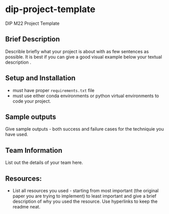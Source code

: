 # dip-project-template
DIP M22 Project Template


## Brief Description

Describle briefly what your project is about with as few sentences as possible. It is best if you can give a good visual example below your textual description .

## Setup and Installation

- must have proper `requirements.txt` file
- must use either conda environments or python virtual environments to code your project.

## Sample outputs

Give sample outputs - both success and failure cases for the techniquie you have used.

## Team Information

List out the details of your team here.

## Resources:
- List all resources you used - starting from most important (the original paper you are trying to implement) to least important and give a brief description of why you used the resource. Use hyperlinks to keep the readme neat.
